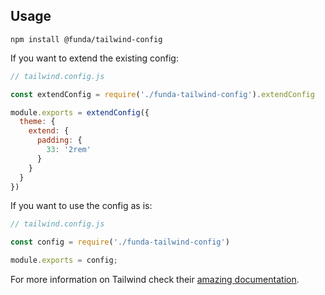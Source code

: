 

## Usage

```
npm install @funda/tailwind-config
```

If you want to extend the existing config:


```js
// tailwind.config.js

const extendConfig = require('./funda-tailwind-config').extendConfig

module.exports = extendConfig({
  theme: {
    extend: {
      padding: {
        33: '2rem'
      }
    }
  }
})
```
If you want to use the config as is:

```js
// tailwind.config.js

const config = require('./funda-tailwind-config')

module.exports = config;
```

For more information on Tailwind check their [amazing documentation](https://tailwindcss.com/).
